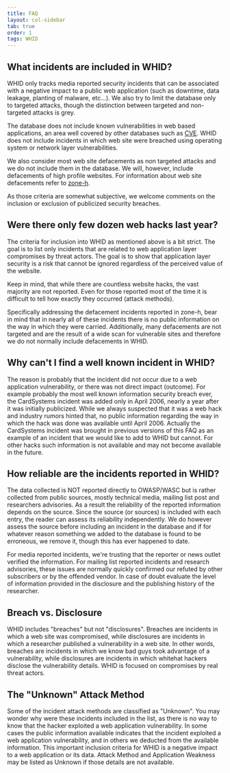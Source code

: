 ```yaml
---
title: FAQ
layout: col-sidebar
tab: true
order: 1
tags: WHID
---
```


## What incidents are included in WHID?

WHID only tracks media reported security incidents that can be associated with a negative impact to a public web application (such as downtime, data leakage, planting of malware, etc...). We also try to limit the database only to targeted attacks, though the distinction between targeted and non-targeted attacks is grey.

The database does not include known vulnerabilities in web based applications, an area well covered by other databases such as [CVE](https://www.cve.org/). WHID does not include incidents in which web site were breached using operating system or network layer vulnerabilities.

We also consider most web site defacements as non targeted attacks and we do not include them in the database. We will, however, include defacements of high profile websites.  For information about web site defacements refer to [zone-h](https://zone-h.org/archive).

As those criteria are somewhat subjective, we welcome comments on the inclusion or exclusion of publicized security breaches.

## Were there only few dozen web hacks last year?

The criteria for inclusion into WHID as mentioned above is a bit strict. The goal is to list only incidents that are related to web application layer compromises by threat actors. The goal is to show that application layer security is a risk that cannot be ignored regardless of the perceived value of the website.

Keep in mind, that while there are countless website hacks, the vast majority are not reported. Even for those reported most of the time it is difficult to tell how exactly they occurred (attack methods).

Specifically addressing the defacement incidents reported in zone-h, bear in mind that in nearly all of these incidents there is no public information on the way in which they were carried. Additionally, many defacements are not targeted and are the result of a wide scan for vulnerable sites and therefore we do not normally include defacements in WHID.

## Why can't I find a well known incident in WHID?

The reason is probably that the incident did not occur due to a web application vulnerability, or there was not direct impact (outcome). For example probably the most well known information security breach ever, the CardSystems incident was added only in April 2006, nearly a year after it was initially publicized. While we always suspected that it was a web hack and industry rumors hinted that, no public information regarding the way in which the hack was done was available until April 2006. Actually the CardSystems incident was brought in previous versions of this FAQ as an example of an incident that we would like to add to WHID but cannot. For other hacks such information is not available and may not become available in the future.

## How reliable are the incidents reported in WHID?

The data collected is NOT reported directly to OWASP/WASC but is rather collected from public sources, mostly technical media, mailing list post and researchers advisories. As a result the reliability of the reported information depends on the source. Since the source (or sources) is included with each entry, the reader can assess its reliability independently. We do however assess the source before including an incident in the database and if for whatever reason something we added to the database is found to be erroneous, we remove it, though this has ever happened to date.

For media reported incidents, we're trusting that the reporter or news outlet verified the information. For mailing list reported incidents and research advisories, these issues are normally quickly confirmed our refuted by other subscribers or by the offended vendor. In case of doubt evaluate the level of information provided in the disclosure and the publishing history of the researcher.

## Breach vs. Disclosure

WHID includes "breaches" but not "disclosures". Breaches are incidents in which a web site was compromised, while disclosures are incidents in which a researcher published a vulnerability in a web site. In other words, breaches are incidents in which we know bad guys took advantage of a vulnerability, while disclosures are incidents in which whitehat hackers disclose the vulnerability details.  WHID is focused on compromises by real threat actors.

## The "Unknown" Attack Method

Some of the incident attack methods are classified as "Unknown". You may wonder why were these incidents included in the list, as there is no way to know that the hacker exploited a web application vulnerability. In some cases the public information available indicates that the incident exploited a web application vulnerability, and in others we deducted from the available information.  This important inclusion criteria for WHID is a negative impact to a web application or its data.  Attack Method and Application Weakness may be listed as Unknown if those details are not available.
